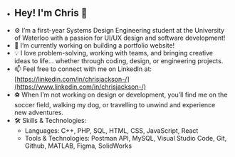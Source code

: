 
- ## Hey! I'm Chris 👋
- ⚙️ I’m a first-year Systems Design Engineering student at the University of Waterloo with a passion for UI/UX design and software development!
- 🔭 I’m currently working on building a portfolio website!
- 💡 I love problem-solving, working with teams, and bringing creative ideas to life... whether through coding, design, or engineering projects.  
- 📫 Feel free to connect with me on LinkedIn at: [https://linkedin.com/in/chrisjackson-/](https://www.linkedin.com/in/chrisjackson-/) 
- ⚽ When I’m not working on design or development, you’ll find me on the soccer field, walking my dog, or travelling to unwind and experience new adventures.     
- 🛠️ Skills & Technologies:  
    - Languages: C++, PHP, SQL, HTML, CSS, JavaScript, React
    - Tools & Technologies: Postman API, MySQL, Visual Studio Code, Git, Github, MATLAB, Figma, SolidWorks
